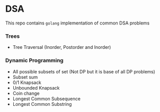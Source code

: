 # DSA

This repo contains `golang` implementation of common DSA problems

### Trees
- Tree Traversal (Inorder, Postorder and Inorder)

### Dynamic Programming
- All possible subsets of set (Not DP but it is base of all DP problems)
- Subset sum
- 0/1 Knapsack
- Unbounded Knapsack
- Coin change
- Longest Common Subsequence
- Longest Common Substring
